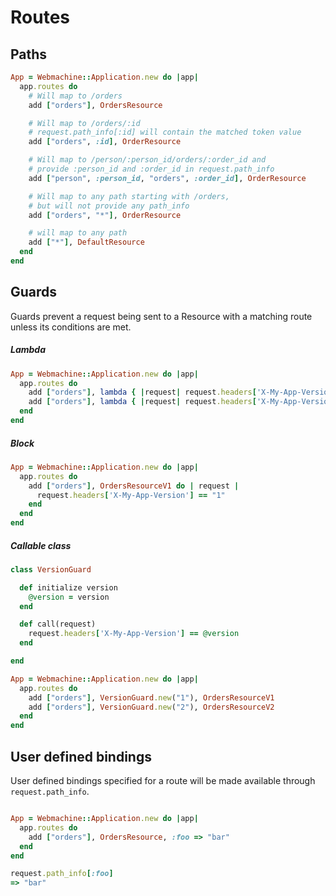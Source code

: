 # Routes

## Paths

```ruby
App = Webmachine::Application.new do |app|
  app.routes do
    # Will map to /orders
    add ["orders"], OrdersResource

    # Will map to /orders/:id
    # request.path_info[:id] will contain the matched token value
    add ["orders", :id], OrderResource

    # Will map to /person/:person_id/orders/:order_id and
    # provide :person_id and :order_id in request.path_info
    add ["person", :person_id, "orders", :order_id], OrderResource

    # Will map to any path starting with /orders,
    # but will not provide any path_info
    add ["orders", "*"], OrderResource

    # will map to any path
    add ["*"], DefaultResource
  end
end
```

## Guards

Guards prevent a request being sent to a Resource with a matching route unless its conditions are met.

##### Lambda

```ruby
App = Webmachine::Application.new do |app|
  app.routes do
    add ["orders"], lambda { |request| request.headers['X-My-App-Version'] == "1" }, OrdersResourceV1
    add ["orders"], lambda { |request| request.headers['X-My-App-Version'] == "2" }, OrdersResourceV2
  end
end

```

##### Block

```ruby
App = Webmachine::Application.new do |app|
  app.routes do
    add ["orders"], OrdersResourceV1 do | request |
      request.headers['X-My-App-Version'] == "1"
    end
  end
end

```

##### Callable class

```ruby
class VersionGuard

  def initialize version
    @version = version
  end

  def call(request)
    request.headers['X-My-App-Version'] == @version
  end

end

App = Webmachine::Application.new do |app|
  app.routes do
    add ["orders"], VersionGuard.new("1"), OrdersResourceV1
    add ["orders"], VersionGuard.new("2"), OrdersResourceV2
  end
end

```

## User defined bindings

User defined bindings specified for a route will be made available through `request.path_info`.

```ruby

App = Webmachine::Application.new do |app|
  app.routes do
    add ["orders"], OrdersResource, :foo => "bar"
  end
end

request.path_info[:foo]
=> "bar"

```